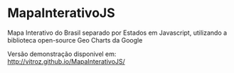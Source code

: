 # MapaInterativoJS
Mapa Interativo do Brasil separado por Estados em Javascript, utilizando a biblioteca open-source Geo Charts da Google

Versão demonstração disponivel em: http://vitroz.github.io/MapaInterativoJS/
